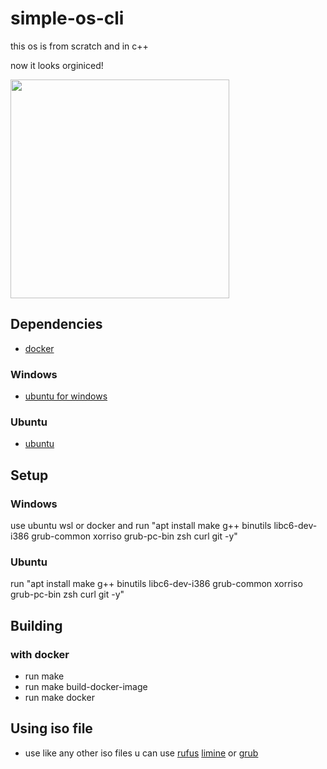 # simple-os-cli
this os is from scratch and in c++

now it looks orginiced!
<p align="left">
  <img src="https://user-images.githubusercontent.com/45498671/180620883-e72d9001-6a40-48de-a495-df055679edf3.PNG" width="350">
</p>

## Dependencies
* [docker](https://www.docker.com/)
### Windows
* [ubuntu for windows](https://ubuntu.com/tutorials/install-ubuntu-on-wsl2-on-windows-10#1-overview)
### Ubuntu
* [ubuntu](https://ubuntu.com/)

## Setup
### Windows
use ubuntu wsl or docker and run "apt install make g++ binutils libc6-dev-i386 grub-common xorriso grub-pc-bin zsh curl git -y" 
### Ubuntu
run "apt install make g++ binutils libc6-dev-i386 grub-common xorriso grub-pc-bin zsh curl git -y"

## Building
### with docker
* run make
* run make build-docker-image
* run make docker

## Using iso file
* use like any other iso files u can use [rufus](https://rufus.ie/en/) [limine](https://limine-bootloader.org/) or [grub](https://www.gnu.org/software/grub)
